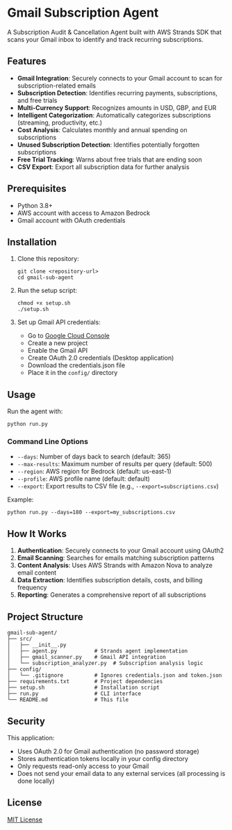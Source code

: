 # Gmail Subscription Agent

A Subscription Audit & Cancellation Agent built with AWS Strands SDK that scans your Gmail inbox to identify and track recurring subscriptions.

## Features

- **Gmail Integration**: Securely connects to your Gmail account to scan for subscription-related emails
- **Subscription Detection**: Identifies recurring payments, subscriptions, and free trials
- **Multi-Currency Support**: Recognizes amounts in USD, GBP, and EUR
- **Intelligent Categorization**: Automatically categorizes subscriptions (streaming, productivity, etc.)
- **Cost Analysis**: Calculates monthly and annual spending on subscriptions
- **Unused Subscription Detection**: Identifies potentially forgotten subscriptions
- **Free Trial Tracking**: Warns about free trials that are ending soon
- **CSV Export**: Export all subscription data for further analysis

## Prerequisites

- Python 3.8+
- AWS account with access to Amazon Bedrock
- Gmail account with OAuth credentials

## Installation

1. Clone this repository:
   ```
   git clone <repository-url>
   cd gmail-sub-agent
   ```

2. Run the setup script:
   ```
   chmod +x setup.sh
   ./setup.sh
   ```

3. Set up Gmail API credentials:
   - Go to [Google Cloud Console](https://console.cloud.google.com/)
   - Create a new project
   - Enable the Gmail API
   - Create OAuth 2.0 credentials (Desktop application)
   - Download the credentials.json file
   - Place it in the `config/` directory

## Usage

Run the agent with:

```
python run.py
```

### Command Line Options

- `--days`: Number of days back to search (default: 365)
- `--max-results`: Maximum number of results per query (default: 500)
- `--region`: AWS region for Bedrock (default: us-east-1)
- `--profile`: AWS profile name (default: default)
- `--export`: Export results to CSV file (e.g., `--export=subscriptions.csv`)

Example:
```
python run.py --days=180 --export=my_subscriptions.csv
```

## How It Works

1. **Authentication**: Securely connects to your Gmail account using OAuth2
2. **Email Scanning**: Searches for emails matching subscription patterns
3. **Content Analysis**: Uses AWS Strands with Amazon Nova to analyze email content
4. **Data Extraction**: Identifies subscription details, costs, and billing frequency
5. **Reporting**: Generates a comprehensive report of all subscriptions

## Project Structure

```
gmail-sub-agent/
├── src/
│   ├── __init__.py
│   ├── agent.py            # Strands agent implementation
│   ├── gmail_scanner.py    # Gmail API integration
│   └── subscription_analyzer.py  # Subscription analysis logic
├── config/
│   └── .gitignore          # Ignores credentials.json and token.json
├── requirements.txt        # Project dependencies
├── setup.sh                # Installation script
├── run.py                  # CLI interface
└── README.md               # This file
```

## Security

This application:
- Uses OAuth 2.0 for Gmail authentication (no password storage)
- Stores authentication tokens locally in your config directory
- Only requests read-only access to your Gmail
- Does not send your email data to any external services (all processing is done locally)

## License

[MIT License](LICENSE)
